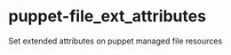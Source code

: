 puppet-file_ext_attributes
==========================

Set extended attributes on puppet managed file resources
